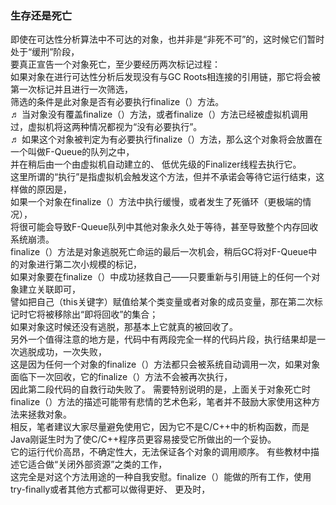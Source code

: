 ### 生存还是死亡  
即使在可达性分析算法中不可达的对象，也并非是“非死不可”的，这时候它们暂时处于“缓刑”阶段，  
要真正宣告一个对象死亡，至少要经历两次标记过程：  
如果对象在进行可达性分析后发现没有与GC Roots相连接的引用链，那它将会被第一次标记并且进行一次筛选，  
筛选的条件是此对象是否有必要执行finalize（）方法。   
♬ 当对象没有覆盖finalize（）方法，或者finalize（）方法已经被虚拟机调用过，虚拟机将这两种情况都视为“没有必要执行”。  
♬ 如果这个对象被判定为有必要执行finalize（）方法，那么这个对象将会放置在一个叫做F-Queue的队列之中，  
并在稍后由一个由虚拟机自动建立的、 低优先级的Finalizer线程去执行它。   
这里所谓的“执行”是指虚拟机会触发这个方法，但并不承诺会等待它运行结束，这样做的原因是，  
如果一个对象在finalize（）方法中执行缓慢，或者发生了死循环（更极端的情况），  
将很可能会导致F-Queue队列中其他对象永久处于等待，甚至导致整个内存回收系统崩溃。   
finalize（）方法是对象逃脱死亡命运的最后一次机会，稍后GC将对F-Queue中的对象进行第二次小规模的标记，  
如果对象要在finalize（）中成功拯救自己——只要重新与引用链上的任何一个对象建立关联即可，  
譬如把自己（this关键字）赋值给某个类变量或者对象的成员变量，那在第二次标记时它将被移除出“即将回收”的集合；  
如果对象这时候还没有逃脱，那基本上它就真的被回收了。   
另外一个值得注意的地方是，代码中有两段完全一样的代码片段，执行结果却是一次逃脱成功，一次失败，  
这是因为任何一个对象的finalize（）方法都只会被系统自动调用一次，如果对象面临下一次回收，它的finalize（）方法不会被再次执行，  
因此第二段代码的自救行动失败了。
需要特别说明的是，上面关于对象死亡时finalize（）方法的描述可能带有悲情的艺术色彩，笔者并不鼓励大家使用这种方法来拯救对象。   
相反，笔者建议大家尽量避免使用它，因为它不是C/C++中的析构函数，而是Java刚诞生时为了使C/C++程序员更容易接受它所做出的一个妥协。   
它的运行代价高昂，不确定性大，无法保证各个对象的调用顺序。 有些教材中描述它适合做“关闭外部资源”之类的工作，  
这完全是对这个方法用途的一种自我安慰。finalize（）能做的所有工作，使用try-finally或者其他方式都可以做得更好、 更及时，  
